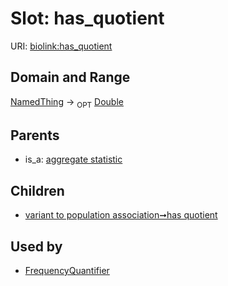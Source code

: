
# Slot: has_quotient




URI: [biolink:has_quotient](https://w3id.org/biolink/vocab/has_quotient)


## Domain and Range

[NamedThing](NamedThing.md) ->  <sub>OPT</sub>
 [Double](types/Double.md)

## Parents

 *  is_a: [aggregate statistic](aggregate_statistic.md)

## Children

 *  [variant to population association➞has quotient](variant_to_population_association_has_quotient.md)

## Used by

 * [FrequencyQuantifier](FrequencyQuantifier.md)
